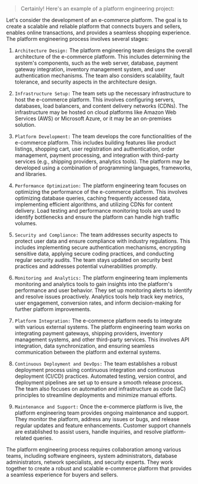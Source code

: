 > Certainly! Here's an example of a platform engineering project:

Let's consider the development of an e-commerce platform. The goal is to create a scalable and reliable platform that connects buyers and sellers, enables online transactions, and provides a seamless shopping experience. The platform engineering process involves several stages:

1. `Architecture Design:` The platform engineering team designs the overall architecture of the e-commerce platform. This includes determining the system's components, such as the web server, database, payment gateway integration, inventory management system, and user authentication mechanisms. The team also considers scalability, fault tolerance, and security aspects in the architecture design.

1. `Infrastructure Setup:` The team sets up the necessary infrastructure to host the e-commerce platform. This involves configuring servers, databases, load balancers, and content delivery networks (CDNs). The infrastructure may be hosted on cloud platforms like Amazon Web Services (AWS) or Microsoft Azure, or it may be an on-premises solution.

1. `Platform Development:` The team develops the core functionalities of the e-commerce platform. This includes building features like product listings, shopping cart, user registration and authentication, order management, payment processing, and integration with third-party services (e.g., shipping providers, analytics tools). The platform may be developed using a combination of programming languages, frameworks, and libraries.

1. `Performance Optimization:` The platform engineering team focuses on optimizing the performance of the e-commerce platform. This involves optimizing database queries, caching frequently accessed data, implementing efficient algorithms, and utilizing CDNs for content delivery. Load testing and performance monitoring tools are used to identify bottlenecks and ensure the platform can handle high traffic volumes.

1. `Security and Compliance:` The team addresses security aspects to protect user data and ensure compliance with industry regulations. This includes implementing secure authentication mechanisms, encrypting sensitive data, applying secure coding practices, and conducting regular security audits. The team stays updated on security best practices and addresses potential vulnerabilities promptly.

1. `Monitoring and Analytics:` The platform engineering team implements monitoring and analytics tools to gain insights into the platform's performance and user behavior. They set up monitoring alerts to identify and resolve issues proactively. Analytics tools help track key metrics, user engagement, conversion rates, and inform decision-making for further platform improvements.

1. `Platform Integration:` The e-commerce platform needs to integrate with various external systems. The platform engineering team works on integrating payment gateways, shipping providers, inventory management systems, and other third-party services. This involves API integration, data synchronization, and ensuring seamless communication between the platform and external systems.

1. `Continuous Deployment and DevOps:` The team establishes a robust deployment process using continuous integration and continuous deployment (CI/CD) practices. Automated testing, version control, and deployment pipelines are set up to ensure a smooth release process. The team also focuses on automation and infrastructure as code (IaC) principles to streamline deployments and minimize manual efforts.

1. `Maintenance and Support:` Once the e-commerce platform is live, the platform engineering team provides ongoing maintenance and support. They monitor the platform, address any issues or bugs, and release regular updates and feature enhancements. Customer support channels are established to assist users, handle inquiries, and resolve platform-related queries.

The platform engineering process requires collaboration among various teams, including software engineers, system administrators, database administrators, network specialists, and security experts. They work together to create a robust and scalable e-commerce platform that provides a seamless experience for buyers and sellers.
